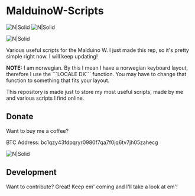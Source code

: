# MalduinoW-Scripts
![N|Solid](https://img.shields.io/github/last-commit/v3lip/MalduinoW-Scripts)
![N|Solid](https://img.shields.io/github/followers/v3lip?style=social)

![N|Solid](https://i.imgur.com/E5ltGFC.png)

Various useful scripts for the Malduino W.
I just made this rep, so it's pretty simple right now. I will keep updating!

**NOTE:** I am norwegian. By this I mean I have a norwegian keyboard layout, therefore I use the ´´´LOCALE DK´´´ function. You may have to change that function to something that fits your layout.

This repository is made just to store my most useful scripts, made by me and various scripts I find online.
## Donate

Want to buy me a coffee?

BTC Address: bc1qzy43fdpqryr0980f7qa7f0jq6tv7jh05zahecg

![N|Solid](https://i.imgur.com/gSTg1Jk.png)


## Development

Want to contribute? Great!
Keep em' coming and I'll take a look at em'!
